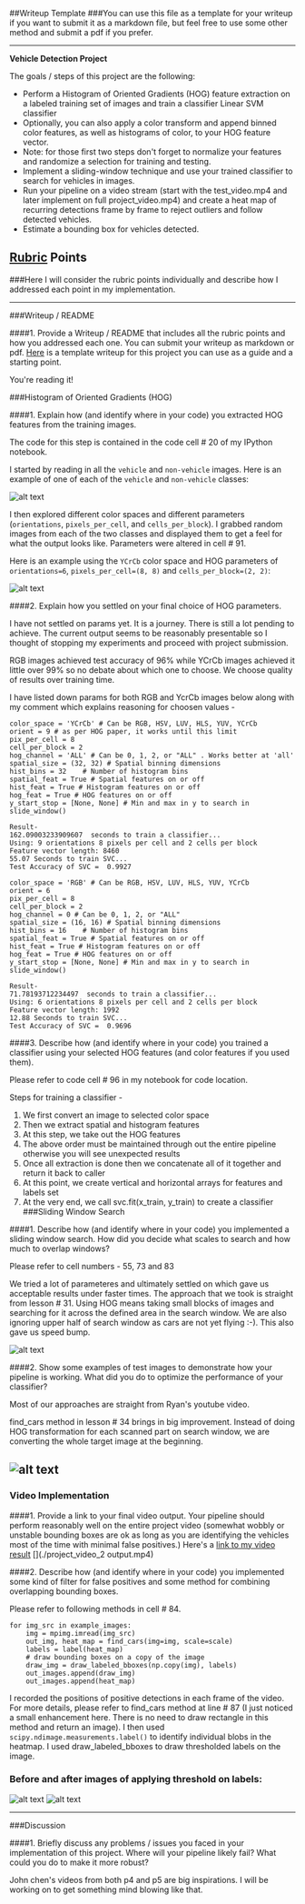 ##Writeup Template
###You can use this file as a template for your writeup if you want to submit it as a markdown file, but feel free to use some other method and submit a pdf if you prefer.

---

**Vehicle Detection Project**

The goals / steps of this project are the following:

* Perform a Histogram of Oriented Gradients (HOG) feature extraction on a labeled training set of images and train a classifier Linear SVM classifier
* Optionally, you can also apply a color transform and append binned color features, as well as histograms of color, to your HOG feature vector. 
* Note: for those first two steps don't forget to normalize your features and randomize a selection for training and testing.
* Implement a sliding-window technique and use your trained classifier to search for vehicles in images.
* Run your pipeline on a video stream (start with the test_video.mp4 and later implement on full project_video.mp4) and create a heat map of recurring detections frame by frame to reject outliers and follow detected vehicles.
* Estimate a bounding box for vehicles detected.

[//]: # (Image References)
[image1]: ./examples/car_not_car.png
[image2]: ./examples/HOG_example.jpg
[image3]: ./examples/sliding_windows.jpg
[image4]: ./examples/sliding_window.jpg
[image5]: ./examples/bboxes_and_heat.png
[image6]: ./examples/labels_map.png
[image7]: ./examples/output_bboxes.png
[video1]: ./project_video.mp4
[image8]: ./examples/car-notcar.png
[image9]: ./examples/car-notcar-YCrCb.png
[image10]: ./examples/sliding-win-search-1.png
[image11]: ./examples/heat-maps.png
[image12]: ./examples/before-label.png
[image13]: ./examples/after-label.png


## [Rubric](https://review.udacity.com/#!/rubrics/513/view) Points
###Here I will consider the rubric points individually and describe how I addressed each point in my implementation.  

---
###Writeup / README

####1. Provide a Writeup / README that includes all the rubric points and how you addressed each one.  You can submit your writeup as markdown or pdf.  [Here](https://github.com/udacity/CarND-Vehicle-Detection/blob/master/writeup_template.md) is a template writeup for this project you can use as a guide and a starting point.  

You're reading it!

###Histogram of Oriented Gradients (HOG)

####1. Explain how (and identify where in your code) you extracted HOG features from the training images.

The code for this step is contained in the code cell # 20 of my IPython notebook.  

I started by reading in all the `vehicle` and `non-vehicle` images.  Here is an example of one of each of the `vehicle` and `non-vehicle` classes:

![alt text][image8]

I then explored different color spaces and different parameters (`orientations`, `pixels_per_cell`, and `cells_per_block`).  I grabbed random images from each of the two classes and displayed them to get a feel for what the output looks like. Parameters were altered in cell # 91.

Here is an example using the `YCrCb` color space and HOG parameters of `orientations=6`, `pixels_per_cell=(8, 8)` and `cells_per_block=(2, 2)`:


![alt text][image9]

####2. Explain how you settled on your final choice of HOG parameters.

I have not settled on params yet. It is a journey. There is still a lot pending to achieve. The current output seems to be reasonably presentable so I thought of stopping my experiments and proceed with project submission. 

RGB images achieved test accuracy of 96% while YCrCb images achieved it little over 99% so no debate about which one to choose. We choose quality of results over training time.

I have listed down params for both RGB and YcrCb images below along with my comment which explains reasoning for choosen values -
```
color_space = 'YCrCb' # Can be RGB, HSV, LUV, HLS, YUV, YCrCb
orient = 9 # as per HOG paper, it works until this limit
pix_per_cell = 8
cell_per_block = 2
hog_channel = 'ALL' # Can be 0, 1, 2, or "ALL" . Works better at 'all'
spatial_size = (32, 32) # Spatial binning dimensions
hist_bins = 32    # Number of histogram bins
spatial_feat = True # Spatial features on or off
hist_feat = True # Histogram features on or off
hog_feat = True # HOG features on or off
y_start_stop = [None, None] # Min and max in y to search in slide_window()

Result-
162.09003233909607  seconds to train a classifier...
Using: 9 orientations 8 pixels per cell and 2 cells per block
Feature vector length: 8460
55.07 Seconds to train SVC...
Test Accuracy of SVC =  0.9927
```

```
color_space = 'RGB' # Can be RGB, HSV, LUV, HLS, YUV, YCrCb
orient = 6
pix_per_cell = 8
cell_per_block = 2
hog_channel = 0 # Can be 0, 1, 2, or "ALL"
spatial_size = (16, 16) # Spatial binning dimensions
hist_bins = 16    # Number of histogram bins
spatial_feat = True # Spatial features on or off
hist_feat = True # Histogram features on or off
hog_feat = True # HOG features on or off
y_start_stop = [None, None] # Min and max in y to search in slide_window()

Result-
71.78193712234497  seconds to train a classifier...
Using: 6 orientations 8 pixels per cell and 2 cells per block
Feature vector length: 1992
12.88 Seconds to train SVC...
Test Accuracy of SVC =  0.9696
```
####3. Describe how (and identify where in your code) you trained a classifier using your selected HOG features (and color features if you used them).

Please refer to code cell # 96 in my notebook for code location.

Steps for training a classifier -
1. We first convert an image to selected color space
2. Then we extract spatial and histogram features
3. At this step, we take out the HOG features
4. The above order must be maintained through out the entire pipeline otherwise
   you will see unexpected results
5. Once all extraction is done then we concatenate all of it together and return     it back to caller
6. At this point, we create vertical and horizontal arrays for features and          labels set
7. At the very end, we call svc.fit(x_train, y_train) to create a classifier
###Sliding Window Search

####1. Describe how (and identify where in your code) you implemented a sliding window search.  How did you decide what scales to search and how much to overlap windows?

Please refer to cell numbers - 55, 73 and 83

We tried a lot of parameteres and ultimately settled on which gave us acceptable results under faster times. The approach that we took is straight from lesson # 31. Using HOG means taking small blocks of images and searching for it across the defined area in the search window. We are also ignoring upper half of search window as cars are not yet flying :-). This also gave us speed bump. 

![alt text][image10]

####2. Show some examples of test images to demonstrate how your pipeline is working.  What did you do to optimize the performance of your classifier?

Most of our approaches are straight from Ryan's youtube video.

find_cars method in lesson # 34 brings in big improvement. Instead of doing HOG transformation for each scanned part on search window, we are converting the whole target image at the beginning.

![alt text][image11]
---

### Video Implementation

####1. Provide a link to your final video output.  Your pipeline should perform reasonably well on the entire project video (somewhat wobbly or unstable bounding boxes are ok as long as you are identifying the vehicles most of the time with minimal false positives.)
Here's a [link to my video result](./project_video_output.mp4)[](./test_video_output.mp4) [](./project_video_2 output.mp4)


####2. Describe how (and identify where in your code) you implemented some kind of filter for false positives and some method for combining overlapping bounding boxes.

Please refer to following methods in cell # 84.

```
for img_src in example_images:
    img = mpimg.imread(img_src)
    out_img, heat_map = find_cars(img=img, scale=scale)
    labels = label(heat_map)
    # draw bounding boxes on a copy of the image
    draw_img = draw_labeled_bboxes(np.copy(img), labels)
    out_images.append(draw_img)
    out_images.append(heat_map)
```

I recorded the positions of positive detections in each frame of the video. For more details, please refer to find_cars method at line # 87 (I just noticed a small enhancement here. There is no need to draw rectangle in this method and return an image). I then used `scipy.ndimage.measurements.label()` to identify individual blobs in the heatmap. I used draw_labeled_bboxes to draw thresholded labels on the image.  

### Before and after images of applying threshold on labels:

![alt text][image12] ![alt text][image13]


---

###Discussion

####1. Briefly discuss any problems / issues you faced in your implementation of this project.  Where will your pipeline likely fail?  What could you do to make it more robust?

John chen's videos from both p4 and p5 are big inspirations. I will be working on to get something mind blowing like that. 

